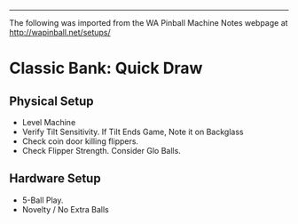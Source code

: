 ***
The following was imported from the WA Pinball Machine Notes webpage at http://wapinball.net/setups/
# Classic Bank: Quick Draw
## Physical Setup
-   Level Machine
-   Verify Tilt Sensitivity. If Tilt Ends Game, Note it on Backglass
-   Check coin door killing flippers.
-   Check Flipper Strength. Consider Glo Balls.
## Hardware Setup
-   5-Ball Play.
-   Novelty / No Extra Balls
